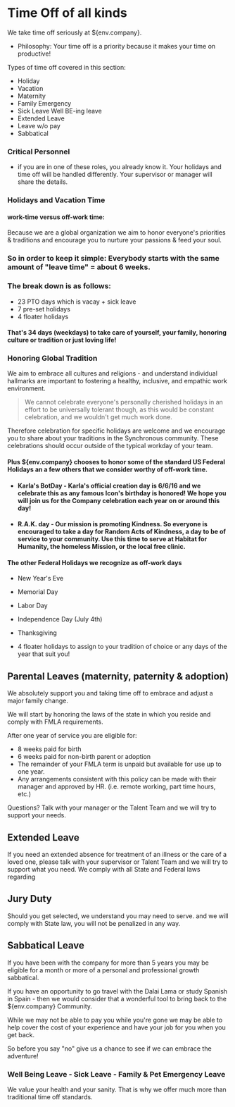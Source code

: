 # Time Off of all kinds

We take time off seriously at ${env.company}.  

- Philosophy: Your time off is a priority because it makes your time on productive!

Types of time off covered in this section:

- Holiday
- Vacation
-  Maternity
- Family Emergency
- Sick Leave Well BE-ing leave
- Extended Leave
- Leave w/o pay
- Sabbatical

### Critical Personnel
 -  if you are in one of these roles, you already know it.  Your holidays and time off will be handled differently. Your supervisor or manager will share the details. 


### Holidays and Vacation Time 

#### work-time versus off-work time:
Because we are a global organization we aim to honor everyone's priorities & traditions and encourage you to nurture your passions & feed your soul. 

### So in order to keep it simple: Everybody starts with the same amount of "leave time" = about 6 weeks.

### The break down is as follows: 
- 23 PTO days which is vacay + sick leave 
- 7 pre-set holidays
- 4 floater holidays

#### That's 34 days (weekdays) to take care of yourself, your family, honoring culture or tradition or just loving life! 

### Honoring Global Tradition

We aim to embrace all cultures and religions - and understand individual hallmarks are important to fostering a healthy, inclusive, and empathic work environment. 

> We cannot celebrate everyone's personally cherished holidays in an effort to be universally tolerant though, as this would be constant celebration, and we wouldn't get much work done. 

Therefore celebration for specific holidays are welcome and we encourage you to share about your traditions in the Synchronous community.  These celebrations should occur outside of the typical workday of your team.   

#### Plus ${env.company} chooses to honor some of the standard US Federal Holidays an a few others that we consider worthy of off-work time.

*  #### Karla's BotDay - Karla's official creation day is 6/6/16 and we celebrate this as any famous Icon's birthday is honored!  We hope you will join us for the Company celebration each year on or around this day!

* #### R.A.K. day - Our mission is promoting Kindness.  So everyone is encouraged to take a day for Random Acts of Kindness, a day to be of service to your community.  Use this time to serve at Habitat for Humanity, the homeless Mission, or the local free clinic.  

#### The other Federal Holidays we recognize as off-work days

* New Year's Eve 

* Memorial Day 

* Labor Day 

* Independence Day (July 4th)

* Thanksgiving

* 4 floater holidays to assign to your tradition of choice or any days of the year that suit you!
 
## Parental Leaves (maternity, paternity & adoption) 

We absolutely support you and taking time off to embrace and adjust a major family change. 

We will start by honoring the laws of the state in which you reside and comply with FMLA requirements.   

After one year of service you are eligible for:

* 8 weeks paid for birth 
* 6 weeks paid for non-birth parent or adoption
* The remainder of your FMLA term is unpaid but available for use up to one year. 
*  Any arrangements consistent with this policy can be made with their manager and approved by HR. (i.e. remote working, part time hours, etc.)

Questions?  Talk with your manager or the Talent Team and we will try to support your needs.


## Extended Leave

If you need an extended absence for treatment of an illness or the care of a loved one, please talk with your supervisor or Talent Team and we will try to support what you need.  We comply with all State and Federal laws regarding 


## Jury Duty 

Should you get selected, we understand you may need to serve. and we will comply with State law, you will not be penalized in any way.


##  Sabbatical Leave

If you have been with the company for more than 5 years you may be eligible for a month or more of a personal and professional growth sabbatical. 

If you have an opportunity to go travel with the Dalai Lama or study Spanish in Spain - then we would consider that a wonderful tool to bring back to the ${env.company} Community. 

While we may not be able to pay you while you're gone we may be able to help cover the cost of your experience and have your job for you when you get back. 

So before you say "no" give us a chance to see if we can embrace the adventure!



### Well Being Leave - Sick Leave - Family & Pet Emergency Leave

We value your health and your sanity.  That is why we offer much more than traditional time off standards.








